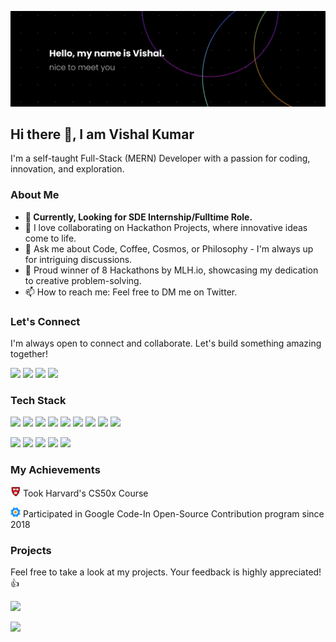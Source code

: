 ![Header Poster](./header_poster.png)

<h2>Hi there 👋, I am Vishal Kumar</h2>
<p>I'm a self-taught Full-Stack (MERN) Developer with a passion for coding, innovation, and exploration.</p>
<!-- <p>
  <img src="https://github-readme-stats.vercel.app/api?username=vishalx360&show_icons=true&theme=radical">
</p> -->
<h3>About Me</h3>
<!-- <p>  
  <img src="https://komarev.com/ghpvc/?username=vishalx360&color=green">
</p> -->
<ul>
  <li><b>🔭 Currently, Looking for SDE Internship/Fulltime Role.</b></li>
  <li>👯 I love collaborating on Hackathon Projects, where innovative ideas come to life.</li>
  <li>💬 Ask me about Code, Coffee, Cosmos, or Philosophy - I'm always up for intriguing discussions.</li>
  <li>🥈 Proud winner of 8 Hackathons by MLH.io, showcasing my dedication to creative problem-solving.</li>
  <li>📫 How to reach me: Feel free to DM me on Twitter.</li>
</ul>
<h3>Let's Connect</h3>
<p>I'm always open to connect and collaborate. Let's build something amazing together!</p>
<p>
  <a href="mailto:vishalx360@gmail.com" target="_blank"><img height="25" src = "https://img.shields.io/badge/gmail-c14438?&style=for-the-badge&logo=gmail&logoColor=white"></a>
  <a href="https://linkedin.com/in/vishalx360" target="_blank"><img height="25" src = "https://img.shields.io/badge/-LinkedIn-0e76a8?style=for-the-badge&logo=Linkedin&logoColor=white"></a>
  <a href="https://vishalx360.dev" target="_blank"><img height="25" src = "https://img.shields.io/badge/Website-3b5998?style=for-the-badge&logo=google-chrome&logoColor=white"></a>
  <a href="https://twitter.com/vishalx360" target="_blank"><img height="25" src = "https://img.shields.io/badge/-Twitter-00acee?style=for-the-badge&logo=Twitter&logoColor=white"></a>
</p>
<h3>Tech Stack</h3>
<p>
  <img src="https://img.shields.io/badge/-Next.js-000000?style=flat-square&logo=next.js">
  <img src="https://img.shields.io/badge/-Node.js-339933?style=flat-square&logo=Node.js&logoColor=white">
  <img src="https://shields.io/badge/express-black?logo=express&style=for-the-badge">
  <img src="https://img.shields.io/badge/-MongoDB-47A248?style=flat-square&logo=mongodb&logoColor=white">
  <img src="https://img.shields.io/badge/-React-61DAFB?style=flat-square&logo=react&logoColor=black">
  <img src="https://img.shields.io/badge/-AWS-232F3E?style=flat-square&logo=amazon-aws">
  <img src="https://img.shields.io/badge/-Linux-FCC624?style=flat-square&logo=linux&logoColor=black">
  <img src="https://img.shields.io/badge/-JavaScript-F7DF1E?style=flat-square&logo=javascript&logoColor=black">
  <img src="https://img.shields.io/badge/-TypeScript-007ACC?style=flat-square&logo=typescript&logoColor=white">
  <!-- ... (Include the rest of your badges here) -->
</p>
<p>
  <img src="https://img.shields.io/badge/-Git-black?style=flat-square&logo=git">
  <img src="https://img.shields.io/badge/-GitHub-181717?style=flat-square&logo=github">
  <img src="https://img.shields.io/badge/-Heroku-430098?style=flat-square&logo=heroku">
  <img src="https://img.shields.io/badge/-Firebase-FFCA28?style=flat-square&logo=firebase&logoColor=black">
  <img src="https://img.shields.io/badge/-Figma-pink?style=flat-square&logo=figma&logoColor=white">
</p>
<h3>My Achievements</h3>
<p>
  <img src="icons/harv.png" alt="Harvard CS50x">
  <span>Took Harvard's CS50x Course</span>
</p>
<p>
  <img src="icons/gci-logo16x16.png" alt="Google Code-In">
  <span>Participated in Google Code-In Open-Source Contribution program since 2018</span>
</p>
<h3>Projects</h3>
<p>Feel free to take a look at my projects. Your feedback is highly appreciated! 👍</p>
<p>
  <!-- Insert your project showcases here -->
</p>

<p>
  <img src="https://github-readme-stats.vercel.app/api/top-langs/?username=vishalx360&layout=compact&theme=radical">
</p>
<p>
  <img src="https://github-readme-streak-stats.herokuapp.com/?user=vishalx360&theme=radical">
</p>

